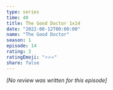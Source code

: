 ```yaml
---
type: series
time: 40
title: The Good Doctor 1x14
date: "2022-08-12T00:00:00"
name: "The Good Doctor"
season: 1
episode: 14
rating: 3
ratingEmoji: "⭐️⭐️⭐️"
share: false
---
```


_[No review was written for this episode]_
